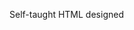 Self-taught HTML designed
              
 
 
 
      
 
 
                                                                                                                                                                                                                           